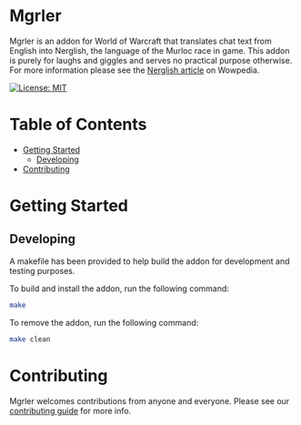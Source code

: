 # Mgrler
Mgrler is an addon for World of Warcraft that translates chat text from English into Nerglish, the language of the Murloc race in game. This addon is purely for laughs and giggles and serves no practical purpose otherwise. For more information please see the [Nerglish article](https://wow.gamepedia.com/Nerglish) on Wowpedia.

[![License: MIT](https://img.shields.io/badge/License-MIT-yellow.svg)](/LICENSE.md)

# Table of Contents
* [Getting Started](#getting-started)
	* [Developing](#developing)
* [Contributing](#contributing)

# Getting Started

## Developing
A makefile has been provided to help build the addon for development and testing purposes.

To build and install the addon, run the following command:
```bash
make
```

To remove the addon, run the following command:
```bash
make clean
```

# Contributing
Mgrler welcomes contributions from anyone and everyone. Please see our [contributing guide](/CONTRIBUTING.md) for more info.
